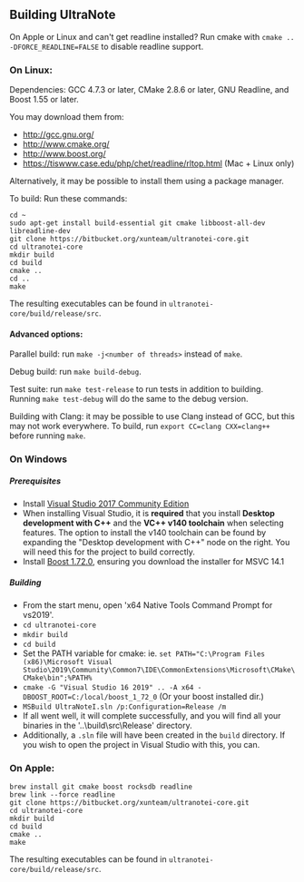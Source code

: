 ## Building UltraNote

On Apple or Linux and can't get readline installed? Run cmake with `cmake .. -DFORCE_READLINE=FALSE` to disable readline support.

### On Linux:

Dependencies: GCC 4.7.3 or later, CMake 2.8.6 or later, GNU Readline, and Boost 1.55 or later.

You may download them from:

- http://gcc.gnu.org/
- http://www.cmake.org/
- http://www.boost.org/
- https://tiswww.case.edu/php/chet/readline/rltop.html (Mac + Linux only)

Alternatively, it may be possible to install them using a package manager.

To build:
Run these commands:
```
cd ~
sudo apt-get install build-essential git cmake libboost-all-dev libreadline-dev
git clone https://bitbucket.org/xunteam/ultranotei-core.git 
cd ultranotei-core
mkdir build
cd build
cmake ..
cd ..
make
```

The resulting executables can be found in `ultranotei-core/build/release/src`.

#### Advanced options:

Parallel build: run `make -j<number of threads>` instead of `make`.

Debug build: run `make build-debug`.

Test suite: run `make test-release` to run tests in addition to building. Running `make test-debug` will do the same to the debug version.

Building with Clang: it may be possible to use Clang instead of GCC, but this may not work everywhere. To build, run `export CC=clang CXX=clang++` before running `make`.

### On Windows

##### Prerequisites
- Install [Visual Studio 2017 Community Edition](https://www.visualstudio.com/thank-you-downloading-visual-studio/?sku=Community&rel=15&page=inlineinstall)
- When installing Visual Studio, it is **required** that you install **Desktop development with C++** and the **VC++ v140 toolchain** when selecting features. The option to install the v140 toolchain can be found by expanding the "Desktop development with C++" node on the right. You will need this for the project to build correctly.
- Install [Boost 1.72.0](https://sourceforge.net/projects/boost/files/boost-binaries/1.72.0/boost_1_72_0-msvc-14.1-64.exe/download), ensuring you download the installer for MSVC 14.1

##### Building

- From the start menu, open 'x64 Native Tools Command Prompt for vs2019'.
- `cd ultranotei-core`
- `mkdir build`
- `cd build`
-  Set the PATH variable for cmake: ie. `set PATH="C:\Program Files (x86)\Microsoft Visual Studio\2019\Community\Common7\IDE\CommonExtensions\Microsoft\CMake\CMake\bin";%PATH%`
- `cmake -G "Visual Studio 16 2019" .. -A x64 -DBOOST_ROOT=C:/local/boost_1_72_0` (Or your boost installed dir.)
- `MSBuild UltraNoteI.sln /p:Configuration=Release /m`
- If all went well, it will complete successfully, and you will find all your binaries in the '..\build\src\Release' directory.
- Additionally, a `.sln` file will have been created in the `build` directory. If you wish to open the project in Visual Studio with this, you can.

### On Apple:

```
brew install git cmake boost rocksdb readline
brew link --force readline
git clone https://bitbucket.org/xunteam/ultranotei-core.git 
cd ultranotei-core
mkdir build
cd build
cmake ..
make
```

The resulting executables can be found in `ultranotei-core/build/release/src`.
